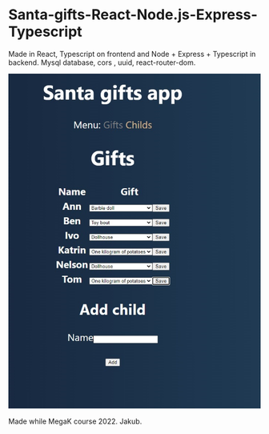 # Santa-gifts-React-Node.js-Express-Typescript


Made in React, Typescript on frontend and Node + Express + Typescript in backend.
Mysql database, cors , uuid, react-router-dom.


<img src="https://raw.githubusercontent.com/xmNuc/Santa-gifts-React-Node.js-Express-Typescript/master/2.jpg" alt="Santas gifts app screanshot" />

Made while MegaK course 2022. Jakub.
